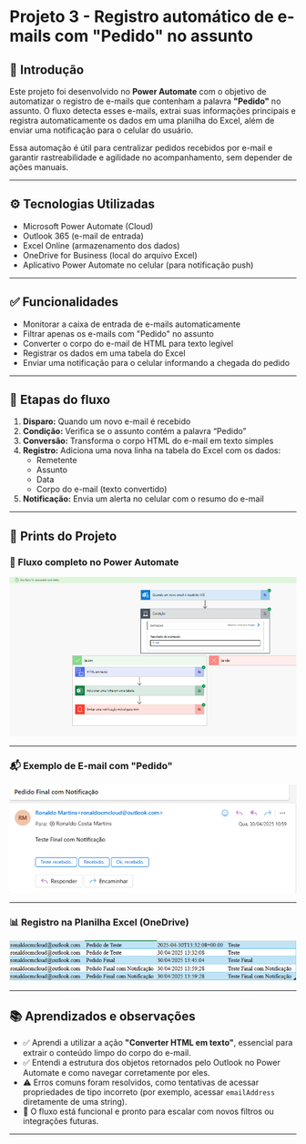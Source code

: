 # Projeto 3 - Registro automático de e-mails com "Pedido" no assunto

## 📌 Introdução

Este projeto foi desenvolvido no **Power Automate** com o objetivo de automatizar o registro de e-mails que contenham a palavra **"Pedido"** no assunto. O fluxo detecta esses e-mails, extrai suas informações principais e registra automaticamente os dados em uma planilha do Excel, além de enviar uma notificação para o celular do usuário.

Essa automação é útil para centralizar pedidos recebidos por e-mail e garantir rastreabilidade e agilidade no acompanhamento, sem depender de ações manuais.

---

## ⚙️ Tecnologias Utilizadas

- Microsoft Power Automate (Cloud)
- Outlook 365 (e-mail de entrada)
- Excel Online (armazenamento dos dados)
- OneDrive for Business (local do arquivo Excel)
- Aplicativo Power Automate no celular (para notificação push)

---

## ✅ Funcionalidades

- Monitorar a caixa de entrada de e-mails automaticamente
- Filtrar apenas os e-mails com "Pedido" no assunto
- Converter o corpo do e-mail de HTML para texto legível
- Registrar os dados em uma tabela do Excel
- Enviar uma notificação para o celular informando a chegada do pedido

---

## 🧭 Etapas do fluxo

1. **Disparo:** Quando um novo e-mail é recebido
2. **Condição:** Verifica se o assunto contém a palavra “Pedido”
3. **Conversão:** Transforma o corpo HTML do e-mail em texto simples
4. **Registro:** Adiciona uma nova linha na tabela do Excel com os dados:
   - Remetente
   - Assunto
   - Data
   - Corpo do e-mail (texto convertido)
5. **Notificação:** Envia um alerta no celular com o resumo do e-mail

---

## 📸 Prints do Projeto

### 🔄 Fluxo completo no Power Automate
![Fluxo Power Automate](./Projeto-03-Automacao-Email-Para-Excel/fluxo.png)

---

### 📬 Exemplo de E-mail com "Pedido"
![Exemplo de E-mail](./Projeto-03-Automacao-Email-Para-Excel/email.png)

---

### 📊 Registro na Planilha Excel (OneDrive)
![Planilha Excel](./Projeto-03-Automacao-Email-Para-Excel/planilha.png)


---

## 📚 Aprendizados e observações

- ✅ Aprendi a utilizar a ação **"Converter HTML em texto"**, essencial para extrair o conteúdo limpo do corpo do e-mail.
- ✅ Entendi a estrutura dos objetos retornados pelo Outlook no Power Automate e como navegar corretamente por eles.
- ⚠️ Erros comuns foram resolvidos, como tentativas de acessar propriedades de tipo incorreto (por exemplo, acessar `emailAddress` diretamente de uma string).
- 🚀 O fluxo está funcional e pronto para escalar com novos filtros ou integrações futuras.

---


